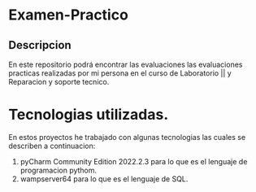 # Examen-Practico
## Descripcion
En este repositorio podrá encontrar las evaluaciones las evaluaciones practicas realizadas
por mi persona en el curso de Laboratorio || y Reparacion y soporte tecnico.
# Tecnologias utilizadas.
En estos proyectos he trabajado con algunas tecnologias las cuales se describen a continuacion:
1) pyCharm Community Edition 2022.2.3 para lo que es el lenguaje de programacion pythom.
2) wampserver64 para lo que es el lenguaje de SQL.